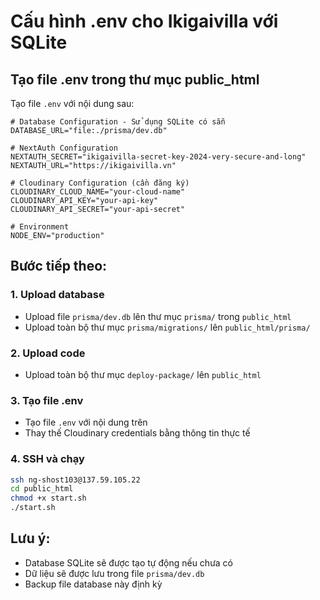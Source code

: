 # Cấu hình .env cho Ikigaivilla với SQLite

## Tạo file .env trong thư mục public_html

Tạo file `.env` với nội dung sau:

```env
# Database Configuration - Sử dụng SQLite có sẵn
DATABASE_URL="file:./prisma/dev.db"

# NextAuth Configuration
NEXTAUTH_SECRET="ikigaivilla-secret-key-2024-very-secure-and-long"
NEXTAUTH_URL="https://ikigaivilla.vn"

# Cloudinary Configuration (cần đăng ký)
CLOUDINARY_CLOUD_NAME="your-cloud-name"
CLOUDINARY_API_KEY="your-api-key"
CLOUDINARY_API_SECRET="your-api-secret"

# Environment
NODE_ENV="production"
```

## Bước tiếp theo:

### 1. Upload database
- Upload file `prisma/dev.db` lên thư mục `prisma/` trong `public_html`
- Upload toàn bộ thư mục `prisma/migrations/` lên `public_html/prisma/`

### 2. Upload code
- Upload toàn bộ thư mục `deploy-package/` lên `public_html`

### 3. Tạo file .env
- Tạo file `.env` với nội dung trên
- Thay thế Cloudinary credentials bằng thông tin thực tế

### 4. SSH và chạy
```bash
ssh ng-shost103@137.59.105.22
cd public_html
chmod +x start.sh
./start.sh
```

## Lưu ý:
- Database SQLite sẽ được tạo tự động nếu chưa có
- Dữ liệu sẽ được lưu trong file `prisma/dev.db`
- Backup file database này định kỳ 